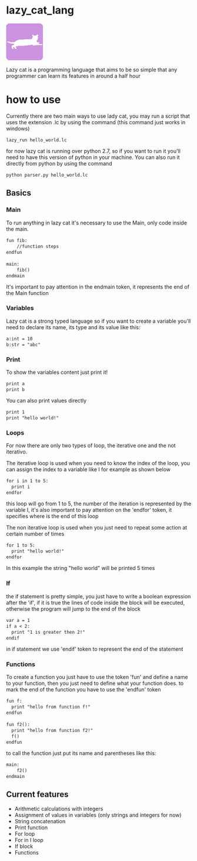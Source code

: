 # lazy_cat_lang

![lazy cat logo](img/lazy_cat.png)

Lazy cat is a programming language that aims to be so simple that any programmer can learn its features in around a half hour

# how to use

Currently there are two main ways to use lady cat, you may run a script that uses the extension .lc by using the command (this command just works in windows)

```
lazy_run hello_world.lc
```

for now lazy cat is running over python 2.7, so if you want to run it you'll need to have this version of python in your machine. You can also run it directly from python by using the command 

```
python parser.py hello_world.lc
```

## Basics

### Main

To run anything in lazy cat it's necessary to use the Main, only code inside the main.

```
fun fib:
    //function steps
endfun

main:
    fib()
endmain
```

It's important to pay attention in the endmain token, it represents the end of the Main function

### Variables

Lazy cat is a strong typed language so if you want to create a variable you'll need to declare its name, its type and its value like this:

```
a:int = 10
b:str = "abc"
```

### Print

To show the variables content just print it!

```
print a
print b
```

You can also print values directly

```
print 1
print "hello world!"
```

### Loops

For now there are only two types of loop, the iterative one and the not iterativo.

The iterative loop is used when you need to know the index of the loop, you can assign the index to a variable like I for example as shown below

```
for i in 1 to 5:
  print i
endfor
```

this loop will go from 1 to 5, the number of the iteration is represented by the variable I, it's also important to pay attention on the 'endfor' token, it specifies where is the end of this loop

The non iterative loop is used when you just need to repeat some action at certain number of times

```
for 1 to 5:
  print "hello world!"
endfor
```

In this example the string "hello world" will be printed 5 times

### If

the if statement is pretty simple, you just have to write a boolean expression after the 'if', if it is true the lines of code inside the block will be executed, otherwise the program will jump to the end of the block

```
var a = 1
if a < 2:
  print "1 is greater then 2!"
endif
```

in if statement we use 'endif' token to represent the end of the statement

### Functions

To create a function you just have to use the token 'fun' and define a name to your function, then you just need to define what your function does. to mark the end of the function you have to use the 'endfun' token

```
fun f:
  print "hello from function f!"
endfun

fun f2():
  print "hello from function f2!"
  f()
endfun
```

to call the function just put its name and parentheses like this:

```
main:
    f2()
endmain
```

## Current features

* Arithmetic calculations with integers
* Assignment of values in variables (only strings and integers for now)
* String concatenation
* Print function
* For loop
* For in I loop
* If block
* Functions
